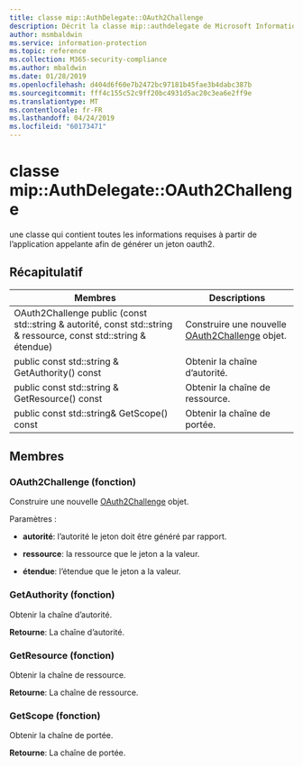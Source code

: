 ```yaml
---
title: classe mip::AuthDelegate::OAuth2Challenge
description: Décrit la classe mip::authdelegate de Microsoft Information Protection (MIP) SDK.
author: msmbaldwin
ms.service: information-protection
ms.topic: reference
ms.collection: M365-security-compliance
ms.author: mbaldwin
ms.date: 01/28/2019
ms.openlocfilehash: d404d6f60e7b2472bc97181b45fae3b4dabc387b
ms.sourcegitcommit: fff4c155c52c9ff20bc4931d5ac20c3ea6e2ff9e
ms.translationtype: MT
ms.contentlocale: fr-FR
ms.lasthandoff: 04/24/2019
ms.locfileid: "60173471"
---
```

# <a name="class-mipauthdelegateoauth2challenge"></a>classe mip::AuthDelegate::OAuth2Challenge 
une classe qui contient toutes les informations requises à partir de l’application appelante afin de générer un jeton oauth2.
  
## <a name="summary"></a>Récapitulatif
 Membres                        | Descriptions                                
--------------------------------|---------------------------------------------
OAuth2Challenge public (const std::string & autorité, const std::string & ressource, const std::string & étendue)  |  Construire une nouvelle [OAuth2Challenge](class_mip_authdelegate_oauth2challenge.md) objet.
public const std::string & GetAuthority() const  |  Obtenir la chaîne d’autorité.
public const std::string & GetResource() const  |  Obtenir la chaîne de ressource.
public const std::string& GetScope() const  |  Obtenir la chaîne de portée.
  
## <a name="members"></a>Membres
  
### <a name="oauth2challenge-function"></a>OAuth2Challenge (fonction)
Construire une nouvelle [OAuth2Challenge](class_mip_authdelegate_oauth2challenge.md) objet.

Paramètres :  
* **autorité**: l’autorité le jeton doit être généré par rapport. 


* **ressource**: la ressource que le jeton a la valeur. 


* **étendue**: l’étendue que le jeton a la valeur.


  
### <a name="getauthority-function"></a>GetAuthority (fonction)
Obtenir la chaîne d’autorité.

  
**Retourne**: La chaîne d’autorité.
  
### <a name="getresource-function"></a>GetResource (fonction)
Obtenir la chaîne de ressource.

  
**Retourne**: La chaîne de ressource.
  
### <a name="getscope-function"></a>GetScope (fonction)
Obtenir la chaîne de portée.

  
**Retourne**: La chaîne de portée.